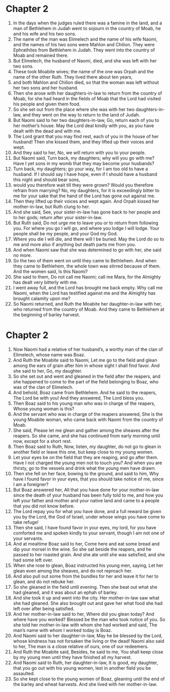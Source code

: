 # Chapter 2

1. In the days when the judges ruled there was a famine in the land, and a man of Bethlehem in Judah went to sojourn in the country of Moab, he and his wife and his two sons.
2. The name of the man was Elimelech and the name of his wife Naomi, and the names of his two sons were Mahlon and Chilion. They were Ephrathites from Bethlehem in Judah. They went into the country of Moab and remained there.
3. But Elimelech, the husband of Naomi, died, and she was left with her two sons.
4. These took Moabite wives; the name of the one was Orpah and the name of the other Ruth. They lived there about ten years,
5. and both Mahlon and Chilion died, so that the woman was left without her two sons and her husband.
6. Then she arose with her daughters-in-law to return from the country of Moab, for she had heard in the fields of Moab that the Lord had visited his people and given them food.
7. So she set out from the place where she was with her two daughters-in-law, and they went on the way to return to the land of Judah.
8. But Naomi said to her two daughters-in-law, Go, return each of you to her mother’s house. May the Lord deal kindly with you, as you have dealt with the dead and with me.
9. The Lord grant that you may find rest, each of you in the house of her husband! Then she kissed them, and they lifted up their voices and wept.
10. And they said to her, No, we will return with you to your people.
11. But Naomi said, Turn back, my daughters; why will you go with me? Have I yet sons in my womb that they may become your husbands?
12. Turn back, my daughters; go your way, for I am too old to have a husband. If I should say I have hope, even if I should have a husband this night and should bear sons,
13. would you therefore wait till they were grown? Would you therefore refrain from marrying? No, my daughters, for it is exceedingly bitter to me for your sake that the hand of the Lord has gone out against me.
14. Then they lifted up their voices and wept again. And Orpah kissed her mother-in-law, but Ruth clung to her.
15. And she said, See, your sister-in-law has gone back to her people and to her gods; return after your sister-in-law.
16. But Ruth said, Do not urge me to leave you or to return from following you. For where you go I will go, and where you lodge I will lodge. Your people shall be my people, and your God my God.
17. Where you die I will die, and there will I be buried. May the Lord do so to me and more also if anything but death parts me from you.
18. And when Naomi saw that she was determined to go with her, she said no more.
19. So the two of them went on until they came to Bethlehem. And when they came to Bethlehem, the whole town was stirred because of them. And the women said, Is this Naomi?
20. She said to them, Do not call me Naomi; call me Mara, for the Almighty has dealt very bitterly with me.
21. I went away full, and the Lord has brought me back empty. Why call me Naomi, when the Lord has testified against me and the Almighty has brought calamity upon me?
22. So Naomi returned, and Ruth the Moabite her daughter-in-law with her, who returned from the country of Moab. And they came to Bethlehem at the beginning of barley harvest.

# Chapter 2

1. Now Naomi had a relative of her husband’s, a worthy man of the clan of Elimelech, whose name was Boaz.
2. And Ruth the Moabite said to Naomi, Let me go to the field and glean among the ears of grain after him in whose sight I shall find favor. And she said to her, Go, my daughter.
3. So she set out and went and gleaned in the field after the reapers, and she happened to come to the part of the field belonging to Boaz, who was of the clan of Elimelech.
4. And behold, Boaz came from Bethlehem. And he said to the reapers, The Lord be with you! And they answered, The Lord bless you.
5. Then Boaz said to his young man who was in charge of the reapers, Whose young woman is this?
6. And the servant who was in charge of the reapers answered, She is the young Moabite woman, who came back with Naomi from the country of Moab.
7. She said, Please let me glean and gather among the sheaves after the reapers. So she came, and she has continued from early morning until now, except for a short rest.
8. Then Boaz said to Ruth, Now, listen, my daughter, do not go to glean in another field or leave this one, but keep close to my young women.
9. Let your eyes be on the field that they are reaping, and go after them. Have I not charged the young men not to touch you? And when you are thirsty, go to the vessels and drink what the young men have drawn.
10. Then she fell on her face, bowing to the ground, and said to him, Why have I found favor in your eyes, that you should take notice of me, since I am a foreigner?
11. But Boaz answered her, All that you have done for your mother-in-law since the death of your husband has been fully told to me, and how you left your father and mother and your native land and came to a people that you did not know before.
12. The Lord repay you for what you have done, and a full reward be given you by the Lord, the God of Israel, under whose wings you have come to take refuge!
13. Then she said, I have found favor in your eyes, my lord, for you have comforted me and spoken kindly to your servant, though I am not one of your servants.
14. And at mealtime Boaz said to her, Come here and eat some bread and dip your morsel in the wine. So she sat beside the reapers, and he passed to her roasted grain. And she ate until she was satisfied, and she had some left over.
15. When she rose to glean, Boaz instructed his young men, saying, Let her glean even among the sheaves, and do not reproach her.
16. And also pull out some from the bundles for her and leave it for her to glean, and do not rebuke her.
17. So she gleaned in the field until evening. Then she beat out what she had gleaned, and it was about an ephah of barley.
18. And she took it up and went into the city. Her mother-in-law saw what she had gleaned. She also brought out and gave her what food she had left over after being satisfied.
19. And her mother-in-law said to her, Where did you glean today? And where have you worked? Blessed be the man who took notice of you. So she told her mother-in-law with whom she had worked and said, The man’s name with whom I worked today is Boaz.
20. And Naomi said to her daughter-in-law, May he be blessed by the Lord, whose kindness has not forsaken the living or the dead! Naomi also said to her, The man is a close relative of ours, one of our redeemers.
21. And Ruth the Moabite said, Besides, he said to me, You shall keep close by my young men until they have finished all my harvest.
22. And Naomi said to Ruth, her daughter-in-law, It is good, my daughter, that you go out with his young women, lest in another field you be assaulted.
23. So she kept close to the young women of Boaz, gleaning until the end of the barley and wheat harvests. And she lived with her mother-in-law.

